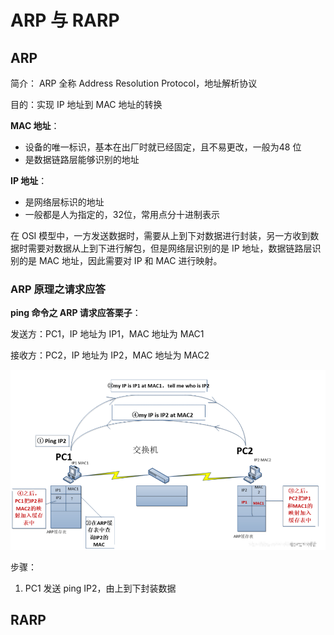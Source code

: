 # ARP 与 RARP

## ARP

简介： ARP 全称 Address Resolution Protocol，地址解析协议

目的：实现 IP 地址到 MAC 地址的转换

**MAC 地址**：

+ 设备的唯一标识，基本在出厂时就已经固定，且不易更改，一般为48 位
+ 是数据链路层能够识别的地址

**IP 地址**：

+ 是网络层标识的地址
+ 一般都是人为指定的，32位，常用点分十进制表示

在 OSI 模型中，一方发送数据时，需要从上到下对数据进行封装，另一方收到数据时需要对数据从上到下进行解包，但是网络层识别的是 IP 地址，数据链路层识别的是 MAC 地址，因此需要对 IP 和 MAC 进行映射。

### ARP 原理之请求应答

**ping 命令之 ARP 请求应答栗子**：

发送方：PC1，IP 地址为 IP1，MAC 地址为 MAC1

接收方：PC2，IP 地址为 IP2，MAC 地址为 MAC2

![](../network/images/ARP.png)

步骤：

1. PC1 发送 ping IP2，由上到下封装数据





















## RARP

